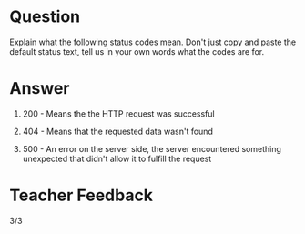 # Question
Explain what the following status codes mean. Don't just copy and paste the default status text, tell us in your own words what the codes are for.

# Answer

1. 200 - Means the the HTTP request was successful

2. 404 - Means that the requested data wasn't found

3. 500 - An error on the server side, the server encountered something unexpected that didn't allow it to fulfill the request

# Teacher Feedback
3/3
